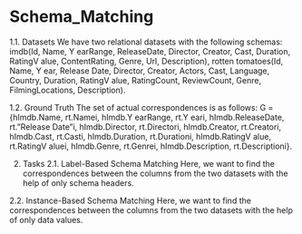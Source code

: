 # Schema_Matching

1.1. Datasets
We have two relational datasets with the following schemas:
imdb(Id, Name, Y earRange, ReleaseDate, Director, Creator, Cast,
Duration, RatingV alue, ContentRating, Genre, Url, Description),
rotten tomatoes(Id, Name, Y ear, Release Date, Director, Creator,
Actors, Cast, Language, Country, Duration, RatingV alue,
RatingCount, ReviewCount, Genre, FilmingLocations, Description).

1.2. Ground Truth
The set of actual correspondences is as follows:
G = {hImdb.Name, rt.Namei, hImdb.Y earRange, rt.Y eari,
hImdb.ReleaseDate, rt.”Release Date”i, hImdb.Director, rt.Directori,
hImdb.Creator, rt.Creatori, hImdb.Cast, rt.Casti,
hImdb.Duration, rt.Durationi, hImdb.RatingV alue, rt.RatingV aluei,
hImdb.Genre, rt.Genrei, hImdb.Description, rt.Descriptioni}.

2. Tasks
2.1. Label-Based Schema Matching
Here, we want to find the correspondences between the columns from the two datasets
with the help of only schema headers.

2.2. Instance-Based Schema Matching
Here, we want to find the correspondences between the columns from the two datasets
with the help of only data values.
